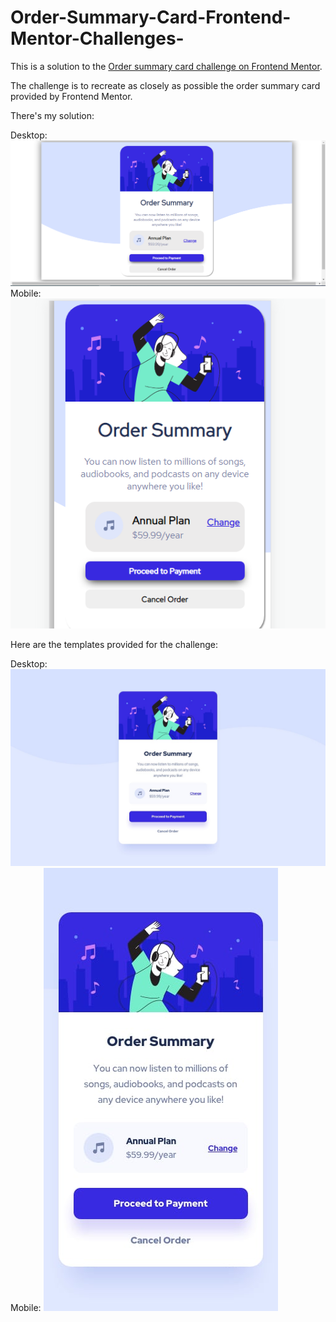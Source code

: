 # Order-Summary-Card-Frontend-Mentor-Challenges-

This is a solution to the [Order summary card challenge on Frontend Mentor](https://www.frontendmentor.io/challenges/order-summary-component-QlPmajDUj). 

The challenge is to recreate as closely as possible the order summary card provided by Frontend Mentor. 

There's my solution:

Desktop:
![Screenshot Solution Desktop](./images/screenshot_solution_desktop.png)
Mobile:
![Screenshot Solution](./images/screenshot_solution_mobile.png)

Here are the templates provided for the challenge:

Desktop:
![Desktop Design](./images/desktop-design.jpg)
Mobile:
![Mobile Design](./images/mobile-design.jpg)